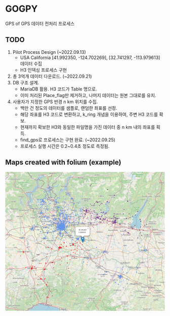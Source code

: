 # GOGPY
GPS of GPS 데이터 전처리 프로세스

## TODO
1. Pilot Process Design (~2022.09.13)
    - USA California [41.992350, -124.702269], [32.741297, -113.979613] 데이터 수집
    - H3 인덱싱 프로세스 구현
2. 총 3억개 데이터 다운로드. (~2022.09.21)
3. DB 구조 설계.
    - MariaDB 활용. H3 코드가 Table 명으로.
    - 이미 처리된 Place_flag만 제거하고, 나머지 데이터는 원본 그대로를 유지.
4. 사용자가 지정한 GPS 반경 n km 위치를 수집.
    - 백만 건 정도의 데이터를 샘플로, 랜덤한 좌표를 선정.
    - 해당 좌표를 H3 코드로 변환하고, k_ring 개념을 이용하여, 주변 H3 코드를 확보.
    - 현재까지 확보한 H3와 동일한 파일명을 가진 데이터 중 n km 내의 좌표를 획득.
    - find_gps로 프로세스는 구현 완료. (~2022.09.25)
    - 프로세스 실행 시간은 0.2~0.4초 정도로 측정됨.

## Maps created with folium (example)
![45.263427 9.592665](./examples/img/example.png)  
